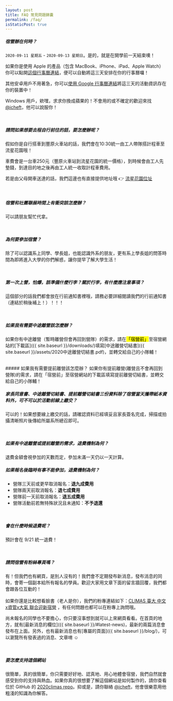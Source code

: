 ```yaml
---
layout: post
title: FAQ 常見問題錦囊
permalink: /faq/
isStaticPost: true
---
```

<img class="img-responsive feature-image" src="{{ site.baseurl }}/img/posts/cod.jpg" style="display:none">

##### 宿營辦在何時？
`2020-09-11 星期五` - `2020-09-13 星期日`。是的，就是在開學前一天結束噢！

如果你是使用 Apple 的產品（包含 MacBook、iPhone、iPad、Apple Watch）你可以點開<a target="_blank" href="{{ site.baseurl }}/assets/iCal-20200712-223209.ics">這個行事曆連結</a>，便可以自動將這三天安排在你的行事曆囉！

其他安卓用戶不用著急，你可以<a target="_blank" href="https://calendar.google.com/calendar/b/2?cid=MjAyMGNsaW1hc0BnbWFpbC5jb20">使用 Google 行事曆連結</a>將這三天的活動資訊存在你的裝置中！

Windows 用戶，欸嘿，求求你換成蘋果的！不會用的或不確定的歡迎來找 [@icheft](https://icheft.github.io/menu/contact/)，他可以說服你！

<br>

##### 請問如果想要去程自行前往的話，要怎麼辦呢？
假如你是自行搭車到豐原火車站的話，我們會在10:30統一由工人帶隊搭計程車至流星花園哦！  

車費會是一台車250元（豐原火車站到流星花園的統一價格），到時候會由工人先墊錢，到達目的地之後再由工人統一收取計程車費用。  

若是由父母開車送達的話，我們這邊也有直接提供地址哦 👉 [流星花園位址](https://www.google.com/maps/place/流星花園景觀餐廳民宿/@24.2592549,120.762711,17z/data=!3m1!4b1!4m8!3m7!1s0x34691bb173eb8311:0x99da03dde526125e!5m2!4m1!1i2!8m2!3d24.25925!4d120.764905)


<br>

##### 宿營和社團聯展時間上有衝突該怎麼辦？
可以請朋友幫忙代拿。

<br>

##### 為何要參加宿營？
除了可以認識系上同學、學長姐，也能認識外系的朋友，更有系上學長姐的問答時間為即將進入大學的你們解惑，讓你提早了解大學生活！

<br>

##### 第一次上營，怕爆，該準備什麼行李？關於行李，有什麼應注意事項？
這個部分的話我們都會放在行前通知書裡哦，請務必要詳細閱讀我們的行前通知書（連結於稍後補上！）！！！

<br>

##### 如果我有需要中途離營該怎麼辦？
如果你有中途離營（暫時離營但會再回到營隊）的需求，請在<mark>「宿營前」</mark>至宿營網站的[下載區]({{ site.baseurl }}/downloads/)填寫[中途離營切結書]({{ site.baseurl }}/assets/2020中途離營切結書.pdf)，並轉交給自己的小隊輔！

<br>
##### 如果我有需要提前離營該怎麼辦？
如果你有提前離營(離營且不會再回到營隊)的需求，請在「宿營前」至宿營網站的下載區填寫提前離營切結書，並轉交給自己的小隊輔！

<br>

##### 家長同意書、中途離營切結書、提前離營切結書三份資料除了宿營當天攜帶紙本資料外，可不可以於活動前線上繳交？
可以的！如果想要線上繳交的話，請確認資料已經填妥且家長簽名完成，掃描或拍攝清晰照片後傳給所屬系所總召即可。

<br>

##### 如果有中途離營或提前離營的需求，退費機制為何？
退費金額會視參加的天數而定，參加未滿一天仍以一天計算。
<br>

##### 如果報名後臨時有事不能參加，退費機制為何？
+ 營隊三天前或更早取消報名：**退九成費用**
+ 營隊兩天前取消報名：**退七成費用**
+ 營隊前一天前取消報名：**退五成費用**
+ 營隊活動前若無特殊狀況且未通知：**不予退還**

<br>

##### 會在什麼時候退費呢？
預計會在 9/21 統一退費！

<br>

##### 請問宿營有粉絲專頁嗎？
有！但我們也有網頁，是別人沒有的！我們會不定期發布新消息，發布消息的同時，會寄一個副本給所有報名的學員。歡迎大家用文章下面的留言牆回覆，我們都會跟各位互動的！  
<br>
如果你還是比較想看臉書（老人是你），我們的粉專連結如下：[CLIMAS 臺大 中文x資管x大氣 聯合迎新宿營](https://www.facebook.com/Climas-臺大-中文x資管x大氣-聯合迎新宿營-103525468044636) ，有任何問題也都可以在粉專上詢問哦。
<br>


尚未報名的同學也不要擔心，你只要沒事想到就可以上來網頁看看。在首頁的地方，就有[最新消息的欄位]({{ site.baseurl }}/#latest-news)，最新的兩篇消息會發布在上面。另外，也有最新消息也有[專屬的頁面]({{ site.baseurl }}/blog/)，可以瀏覽所有發表過的消息、文章唷 ☺️


<br>

##### 要怎麼支持這個網站
很簡單，真的很簡單，你只需要好好地、認真地、用心地體會宿營，我們自然就會感受到你的支持與熱血。如果你真的很想要了解這個網站是如何製作的，請你查看位於 GitHub 的 [2020climas repo](https://github.com/icheft/2020climas)。抑或是，請你聯絡 [@icheft](https://icheft.github.io/menu/contact/)，他會很樂意用他粗淺的知識為你解答。

